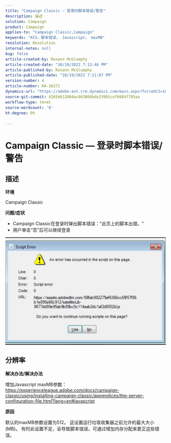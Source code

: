 ```yaml
---
title: "Campaign Classic — 登录时脚本错误/警告"
description: 描述
solution: Campaign
product: Campaign
applies-to: "Campaign Classic,Campaign"
keywords: "KCS，脚本错误， Javascript， maxMB"
resolution: Resolution
internal-notes: null
bug: false
article-created-by: Roxann McGlumphy
article-created-date: "10/19/2022 7:13:46 PM"
article-published-by: Roxann McGlumphy
article-published-date: "10/19/2022 7:21:07 PM"
version-number: 4
article-number: KA-16272
dynamics-url: "https://adobe-ent.crm.dynamics.com/main.aspx?forceUCI=1&pagetype=entityrecord&etn=knowledgearticle&id=5216fb24-e24f-ed11-bba2-00224808679b"
source-git-commit: 42656612084ac663866bda33901caf6684f705aa
workflow-type: tm+mt
source-wordcount: '0'
ht-degree: 0%

---
```


# Campaign Classic — 登录时脚本错误/警告

## 描述


<b>环境</b>

Campaign Classic

<b>问题/症状</b>

- Campaign Classic在登录时弹出脚本错误：&quot;此页上的脚本出错。&quot;
- 用户单击“否”后可以继续登录


![](assets/___4d77ab25-e34f-ed11-bba2-00224808679b___.jpeg)


## 分辨率


<b>解决办法/解决办法</b>

增加Javascript maxMB参数：https://experienceleague.adobe.com/docs/campaign-classic/using/installing-campaign-classic/appendices/the-server-configuration-file.html?lang=en#javascript

<b>原因</b>

默认的maxMB参数设置为512。 这设置运行垃圾收集器之前允许的最大大小(MB)。 有时此设置不足，会导致脚本错误，可通过增加内存分配来更正这些错误。
